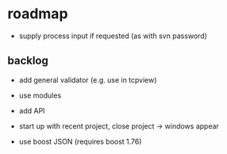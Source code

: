 # roadmap
- supply process input if requested (as with svn password)

## backlog
- add general validator (e.g. use in tcpview)
- use modules

- add API
- start up with recent project, close project
  -> windows appear
- use boost JSON (requires boost 1.76)
